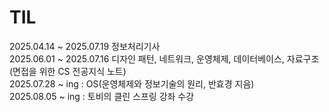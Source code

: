 # TIL
2025.04.14 ~ 2025.07.19 정보처리기사
<br>
2025.06.01 ~ 2025.07.16 디자인 패턴, 네트워크, 운영체제, 데이터베이스, 자료구조(면접을 위한 CS 전공지식 노트)
<br>
2025.07.28 ~ ing : OS(운영체제와 정보기술의 원리, 반효경 지음)
<br>
2025.08.05 ~ ing : 토비의 클린 스프링 강좌 수강
